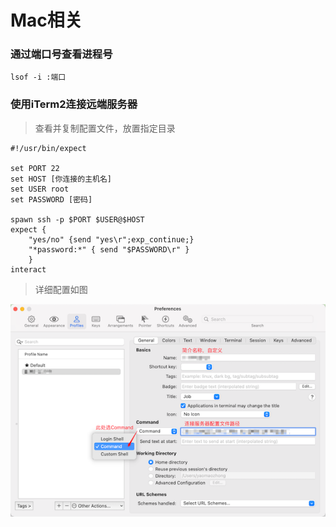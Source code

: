 # Mac相关

### 通过端口号查看进程号

```shell
lsof -i :端口 
```

### 使用iTerm2连接远端服务器

[//]: # (<details>)
[//]: # (  <summary><font color="red"></font></summary>)
> 查看并复制配置文件，放置指定目录
```shell
#!/usr/bin/expect

set PORT 22
set HOST [你连接的主机名]
set USER root
set PASSWORD [密码]

spawn ssh -p $PORT $USER@$HOST
expect {
    "yes/no" {send "yes\r";exp_continue;}
    "*password:*" { send "$PASSWORD\r" }
    }
interact
```
[//]: # (</details>)

> 详细配置如图

![](../static/img/mac/iTerm2.png)
